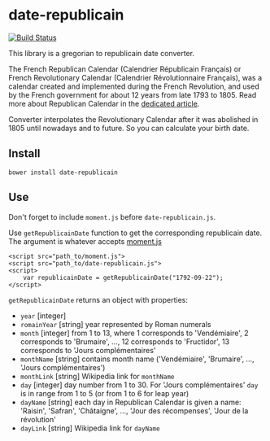 # date-republicain

[![Build Status](https://travis-ci.org/riabchenkovlad/date-republicain.svg?branch=master)](https://travis-ci.org/riabchenkovlad/date-republicain)

This library is a gregorian to republicain date converter.

The French Republican Calendar (Calendrier Républicain Français) or French Revolutionary Calendar (Calendrier Révolutionnaire Français), 
was a calendar created and implemented during the French Revolution, and used by the French government for about 12 years from late 1793 to 1805. 
Read more about Republican Calendar in the [dedicated article](https://en.wikipedia.org/wiki/French_Republican_Calendar).

Converter interpolates the Revolutionary Calendar after it was abolished in 1805 until nowadays and to future. So you can calculate your birth date.

## Install

```
bower install date-republicain
```

## Use

Don't forget to include `moment.js` before `date-republicain.js`.

Use `getRepublicainDate` function to get the corresponding republicain date. The argument is whatever accepts [moment.js](http://momentjs.com/docs/)

```
<script src="path_to/moment.js">
<script src="path_to/date-republicain.js">
<script>
    var republicainDate = getRepublicainDate("1792-09-22");
</script>
```

`getRepublicainDate` returns an object with properties:
- `year` [integer]
- `romainYear` [string] year represented by Roman numerals
- `month` [integer] from 1 to 13, where 1 corresponds to 'Vendémiaire', 2 corresponds to 'Brumaire', ..., 12 corresponds to 'Fructidor', 13 corresponds to 'Jours complémentaires' 
- `monthName` [string] contains month name ('Vendémiaire', 'Brumaire', ..., 'Jours complémentaires')
- `monthLink` [string] Wikipedia link for `monthName`
- `day` [integer] day number from 1 to 30. For 'Jours complémentaires' `day` is in range from 1 to 5 (or from 1 to 6 for leap year)
- `dayName` [string] each day in Republican Calendar is given a name: 'Raisin', 'Safran', 'Châtaigne', ..., 'Jour des récompenses', 'Jour de la révolution'
- `dayLink` [string] Wikipedia link for `dayName`
